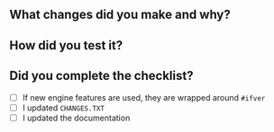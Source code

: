 ## What changes did you make and why?


## How did you test it?


## Did you complete the checklist?

- [ ] If new engine features are used, they are wrapped around `#ifver`
- [ ] I updated `CHANGES.TXT`
- [ ] I updated the documentation
